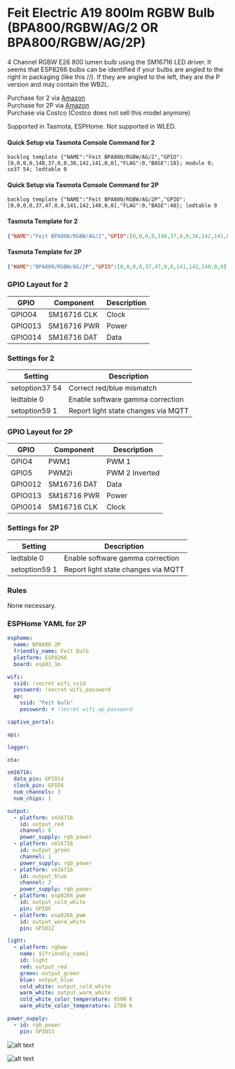 # Feit Electric A19 800lm RGBW Bulb (BPA800/RGBW/AG/2 OR BPA800/RGBW/AG/2P)

4 Channel RGBW E26 800 lumen bulb using the SM16716 LED driver. It seems that ESP8266 bulbs can be identified if your bulbs are angled to the right in packaging (like this //). If they are angled to the left, they are the P version and may contain the WB2L.

Purchase for 2 via [Amazon](https://amzn.to/3CppvEX)  
Purchase for 2P via [Amazon](https://amzn.to/3AGdNEu)  
Purchase via Costco (Costco does not sell this model anymore)  

Supported in Tasmota, ESPHome. Not supported in WLED.

#### Quick Setup via Tasmota Console Command for 2
```
backlog template {"NAME":"Feit BPA800/RGBW/AG/2","GPIO":[0,0,0,0,140,37,0,0,38,142,141,0,0],"FLAG":0,"BASE":18}; module 0; so37 54; ledtable 0
```

#### Quick Setup via Tasmota Console Command for 2P
```
backlog template {"NAME":"Feit BPA800/RGBW/AG/2P","GPIO":[0,0,0,0,37,47,0,0,141,142,140,0,0],"FLAG":0,"BASE":48}; ledtable 0
```

#### Tasmota Template for 2
```json
{"NAME":"Feit BPA800/RGBW/AG/2","GPIO":[0,0,0,0,140,37,0,0,38,142,141,0,0],"FLAG":0,"BASE":18}
```

#### Tasmota Template for 2P
```json
{"NAME":"BPA800/RGBW/AG/2P","GPIO":[0,0,0,0,37,47,0,0,141,142,140,0,0],"FLAG":0,"BASE":48}
```

### GPIO Layout for 2

| GPIO |    Component | Description |
|------ |-------------|-------------|         
|GPIO04	| SM16716 CLK | Clock
|GPIO013| SM16716 PWR | Power
|GPIO014| SM16716 DAT | Data

### Settings for 2

| Setting | Description
|---------------|-------------
| setoption37 54 | Correct red/blue mismatch
| ledtable 0  | Enable software gamma correction
| setoption59 1  | Report light state changes via MQTT

### GPIO Layout for 2P

| GPIO |    Component | Description |
|------ |-------------|-------------|
|GPIO4|PWM1|PWM 1
|GPIO5|PWM2i|PWM 2 Inverted       
|GPIO012| SM16716 DAT | Data
|GPIO013| SM16716 PWR | Power
|GPIO014| SM16716 CLK | Clock

### Settings for 2P

| Setting | Description
|---------------|-------------
| ledtable 0 | Enable software gamma correction
| setoption59 1  | Report light state changes via MQTT

### Rules
None necessary.

### ESPHome YAML for 2P
```yaml
esphome:
  name: BPA800 2P
  friendly_name: Feit Bulb
  platform: ESP8266
  board: esp01_1m

wifi:
  ssid: !secret wifi_ssid
  password: !secret wifi_password
  ap:
    ssid: "Feit bulb"
    password: # !secret wifi_ap_password

captive_portal:

api:

logger:

ota:

sm16716:
  data_pin: GPIO14
  clock_pin: GPIO4
  num_channels: 3
  num_chips: 1

output:
  - platform: sm16716
    id: output_red
    channel: 0
    power_supply: rgb_power
  - platform: sm16716
    id: output_green
    channel: 1
    power_supply: rgb_power
  - platform: sm16716
    id: output_blue
    channel: 2
    power_supply: rgb_power
  - platform: esp8266_pwm
    id: output_cold_white
    pin: GPIO5
  - platform: esp8266_pwm
    id: output_warm_white
    pin: GPIO12

light:
  - platform: rgbww
    name: ${friendly_name}
    id: light
    red: output_red
    green: output_green
    blue: output_blue
    cold_white: output_cold_white
    warm_white: output_warm_white
    cold_white_color_temperature: 6500 K
    warm_white_color_temperature: 2700 K

power_supply:
  - id: rgb_power
    pin: GPIO13
```


![alt text](/img/devices/feit-bpa800-rgbw-ag-2.webp "Feit Electric BPA800/RGBW/AG/2")

![alt text](/img/devices/feit-bpa800-rgbw-ag-2p.webp "Feit Electric BPA800/RGBW/AG/2P")